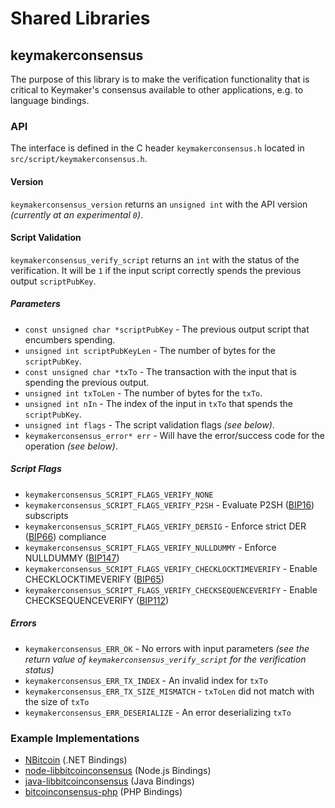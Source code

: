 Shared Libraries
================

## keymakerconsensus

The purpose of this library is to make the verification functionality that is critical to Keymaker's consensus available to other applications, e.g. to language bindings.

### API

The interface is defined in the C header `keymakerconsensus.h` located in  `src/script/keymakerconsensus.h`.

#### Version

`keymakerconsensus_version` returns an `unsigned int` with the API version *(currently at an experimental `0`)*.

#### Script Validation

`keymakerconsensus_verify_script` returns an `int` with the status of the verification. It will be `1` if the input script correctly spends the previous output `scriptPubKey`.

##### Parameters
- `const unsigned char *scriptPubKey` - The previous output script that encumbers spending.
- `unsigned int scriptPubKeyLen` - The number of bytes for the `scriptPubKey`.
- `const unsigned char *txTo` - The transaction with the input that is spending the previous output.
- `unsigned int txToLen` - The number of bytes for the `txTo`.
- `unsigned int nIn` - The index of the input in `txTo` that spends the `scriptPubKey`.
- `unsigned int flags` - The script validation flags *(see below)*.
- `keymakerconsensus_error* err` - Will have the error/success code for the operation *(see below)*.

##### Script Flags
- `keymakerconsensus_SCRIPT_FLAGS_VERIFY_NONE`
- `keymakerconsensus_SCRIPT_FLAGS_VERIFY_P2SH` - Evaluate P2SH ([BIP16](https://github.com/bitcoin/bips/blob/master/bip-0016.mediawiki)) subscripts
- `keymakerconsensus_SCRIPT_FLAGS_VERIFY_DERSIG` - Enforce strict DER ([BIP66](https://github.com/bitcoin/bips/blob/master/bip-0066.mediawiki)) compliance
- `keymakerconsensus_SCRIPT_FLAGS_VERIFY_NULLDUMMY` - Enforce NULLDUMMY ([BIP147](https://github.com/bitcoin/bips/blob/master/bip-0147.mediawiki))
- `keymakerconsensus_SCRIPT_FLAGS_VERIFY_CHECKLOCKTIMEVERIFY` - Enable CHECKLOCKTIMEVERIFY ([BIP65](https://github.com/bitcoin/bips/blob/master/bip-0065.mediawiki))
- `keymakerconsensus_SCRIPT_FLAGS_VERIFY_CHECKSEQUENCEVERIFY` - Enable CHECKSEQUENCEVERIFY ([BIP112](https://github.com/bitcoin/bips/blob/master/bip-0112.mediawiki))

##### Errors
- `keymakerconsensus_ERR_OK` - No errors with input parameters *(see the return value of `keymakerconsensus_verify_script` for the verification status)*
- `keymakerconsensus_ERR_TX_INDEX` - An invalid index for `txTo`
- `keymakerconsensus_ERR_TX_SIZE_MISMATCH` - `txToLen` did not match with the size of `txTo`
- `keymakerconsensus_ERR_DESERIALIZE` - An error deserializing `txTo`

### Example Implementations
- [NBitcoin](https://github.com/NicolasDorier/NBitcoin/blob/master/NBitcoin/Script.cs#L814) (.NET Bindings)
- [node-libbitcoinconsensus](https://github.com/bitpay/node-libbitcoinconsensus) (Node.js Bindings)
- [java-libbitcoinconsensus](https://github.com/dexX7/java-libbitcoinconsensus) (Java Bindings)
- [bitcoinconsensus-php](https://github.com/Bit-Wasp/bitcoinconsensus-php) (PHP Bindings)
